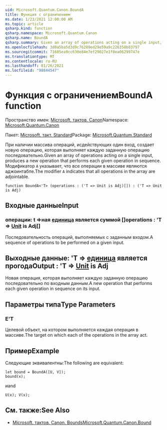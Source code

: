 ```yaml
---
uid: Microsoft.Quantum.Canon.BoundA
title: Функция с ограничением
ms.date: 1/23/2021 12:00:00 AM
ms.topic: article
qsharp.kind: function
qsharp.namespace: Microsoft.Quantum.Canon
qsharp.name: BoundA
qsharp.summary: Given an array of operations acting on a single input, produces a new operation that performs each given operation in sequence. The modifier `A` indicates that all operations in the array are adjointable.
ms.openlocfilehash: 3d0a5ba5d3d9c76289ed29e59a9c226358b83797
ms.sourcegitcommit: 71605ea9cc630e84e7ef29027e1f0ea06299747e
ms.translationtype: MT
ms.contentlocale: ru-RU
ms.lasthandoff: 01/26/2021
ms.locfileid: "98844547"
---
```

# <a name="bounda-function"></a><span data-ttu-id="bb258-102">Функция с ограничением</span><span class="sxs-lookup"><span data-stu-id="bb258-102">BoundA function</span></span>

<span data-ttu-id="bb258-103">Пространство имен: [Microsoft. тактов. Canon](xref:Microsoft.Quantum.Canon)</span><span class="sxs-lookup"><span data-stu-id="bb258-103">Namespace: [Microsoft.Quantum.Canon](xref:Microsoft.Quantum.Canon)</span></span>

<span data-ttu-id="bb258-104">Пакет: [Microsoft. такт. Standard](https://nuget.org/packages/Microsoft.Quantum.Standard)</span><span class="sxs-lookup"><span data-stu-id="bb258-104">Package: [Microsoft.Quantum.Standard](https://nuget.org/packages/Microsoft.Quantum.Standard)</span></span>


<span data-ttu-id="bb258-105">При наличии массива операций, исдействующих один вход, создает новую операцию, которая выполняет каждую заданную операцию последовательно.</span><span class="sxs-lookup"><span data-stu-id="bb258-105">Given an array of operations acting on a single input, produces a new operation that performs each given operation in sequence.</span></span>
<span data-ttu-id="bb258-106">Модификатор `A` указывает, что все операции в массиве являются аджоинтабле.</span><span class="sxs-lookup"><span data-stu-id="bb258-106">The modifier `A` indicates that all operations in the array are adjointable.</span></span>

```qsharp
function BoundA<'T> (operations : ('T => Unit is Adj)[]) : ('T => Unit is Adj)
```


## <a name="input"></a><span data-ttu-id="bb258-107">Входные данные</span><span class="sxs-lookup"><span data-stu-id="bb258-107">Input</span></span>

### <a name="operations--t--unit--is-adj"></a><span data-ttu-id="bb258-108">операции: t =>ная [единица](xref:microsoft.quantum.lang-ref.unit)  является суммой []</span><span class="sxs-lookup"><span data-stu-id="bb258-108">operations : 'T => [Unit](xref:microsoft.quantum.lang-ref.unit)  is Adj[]</span></span>

<span data-ttu-id="bb258-109">Последовательность операций, выполняемых с заданным входом.</span><span class="sxs-lookup"><span data-stu-id="bb258-109">A sequence of operations to be performed on a given input.</span></span>



## <a name="output--t--unit--is-adj"></a><span data-ttu-id="bb258-110">Выходные данные: 'T => [единица](xref:microsoft.quantum.lang-ref.unit)  является прогода</span><span class="sxs-lookup"><span data-stu-id="bb258-110">Output : 'T => [Unit](xref:microsoft.quantum.lang-ref.unit)  is Adj</span></span>

<span data-ttu-id="bb258-111">Новая операция, которая выполняет каждую заданную операцию последовательно по входным данным.</span><span class="sxs-lookup"><span data-stu-id="bb258-111">A new operation that performs each given operation in sequence on its input.</span></span>

## <a name="type-parameters"></a><span data-ttu-id="bb258-112">Параметры типа</span><span class="sxs-lookup"><span data-stu-id="bb258-112">Type Parameters</span></span>

### <a name="t"></a><span data-ttu-id="bb258-113">Е</span><span class="sxs-lookup"><span data-stu-id="bb258-113">'T</span></span>

<span data-ttu-id="bb258-114">Целевой объект, на котором выполняется каждая операция в массиве.</span><span class="sxs-lookup"><span data-stu-id="bb258-114">The target on which each of the operations in the array act.</span></span>

## <a name="example"></a><span data-ttu-id="bb258-115">Пример</span><span class="sxs-lookup"><span data-stu-id="bb258-115">Example</span></span>

<span data-ttu-id="bb258-116">Следующие эквивалентны:</span><span class="sxs-lookup"><span data-stu-id="bb258-116">The following are equivalent:</span></span>

```qsharp
let bound = BoundA([U, V]);
bound(x);
```

<span data-ttu-id="bb258-117">и</span><span class="sxs-lookup"><span data-stu-id="bb258-117">and</span></span>

```qsharp
U(x); V(x);
```

## <a name="see-also"></a><span data-ttu-id="bb258-118">См. также:</span><span class="sxs-lookup"><span data-stu-id="bb258-118">See Also</span></span>

- [<span data-ttu-id="bb258-119">Microsoft. тактов. Canon. Bounds</span><span class="sxs-lookup"><span data-stu-id="bb258-119">Microsoft.Quantum.Canon.Bound</span></span>](xref:Microsoft.Quantum.Canon.Bound)